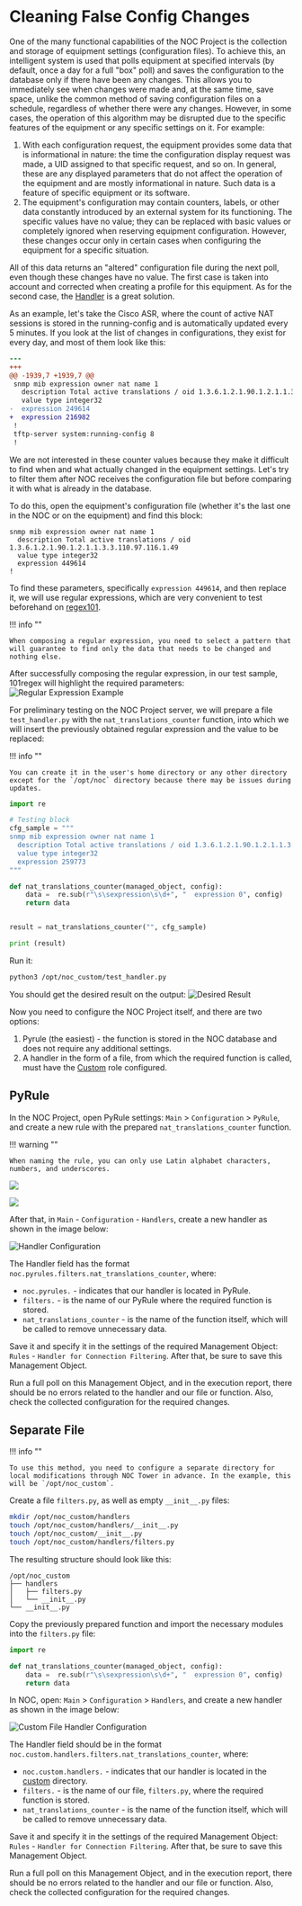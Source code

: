 # Cleaning False Config Changes

One of the many functional capabilities of the NOC Project is the collection and storage of equipment settings (configuration files). To achieve this, an intelligent system is used that polls equipment at specified intervals (by default, once a day for a full "box" poll) and saves the configuration to the database only if there have been any changes. This allows you to immediately see when changes were made and, at the same time, save space, unlike the common method of saving configuration files on a schedule, regardless of whether there were any changes. However, in some cases, the operation of this algorithm may be disrupted due to the specific features of the equipment or any specific settings on it. For example:

1. With each configuration request, the equipment provides some data that is informational in nature: the time the configuration display request was made, a UID assigned to that specific request, and so on. In general, these are any displayed parameters that do not affect the operation of the equipment and are mostly informational in nature. Such data is a feature of specific equipment or its software.
2. The equipment's configuration may contain counters, labels, or other data constantly introduced by an external system for its functioning. The specific values have no value; they can be replaced with basic values or completely ignored when reserving equipment configuration. However, these changes occur only in certain cases when configuring the equipment for a specific situation.

All of this data returns an "altered" configuration file during the next poll, even though these changes have no value. The first case is taken into account and corrected when creating a profile for this equipment. As for the second case, the [Handler](../concepts/handler/index.md) is a great solution.

As an example, let's take the Cisco ASR, where the count of active NAT sessions is stored in the running-config and is automatically updated every 5 minutes. If you look at the list of changes in configurations, they exist for every day, and most of them look like this:

```diff
--- 
+++ 
@@ -1939,7 +1939,7 @@
 snmp mib expression owner nat name 1
   description Total active translations / oid 1.3.6.1.2.1.90.1.2.1.1.3.3.110.97.116.1.49
   value type integer32
-  expression 249614
+  expression 216982
 !
 tftp-server system:running-config 8
 !
```

We are not interested in these counter values because they make it difficult to find when and what actually changed in the equipment settings. Let's try to filter them after NOC receives the configuration file but before comparing it with what is already in the database.

To do this, open the equipment's configuration file (whether it's the last one in the NOC or on the equipment) and find this block:
```
snmp mib expression owner nat name 1
  description Total active translations / oid 1.3.6.1.2.1.90.1.2.1.1.3.3.110.97.116.1.49
  value type integer32
  expression 449614
!
```

To find these parameters, specifically `expression 449614`, and then replace it, we will use regular expressions, which are very convenient to test beforehand on [regex101](https://regex101.com).

<!-- prettier-ignore -->
!!! info  ""

    When composing a regular expression, you need to select a pattern that will guarantee to find only the data that needs to be changed and nothing else.

After successfully composing the regular expression, in our test sample, 101regex will highlight the required parameters:
![Regular Expression Example](regex101.png)

For preliminary testing on the NOC Project server, we will prepare a file `test_handler.py` with the `nat_translations_counter` function, into which we will insert the previously obtained regular expression and the value to be replaced:

<!-- prettier-ignore -->
!!! info ""  

    You can create it in the user's home directory or any other directory except for the `/opt/noc` directory because there may be issues during updates.

```python  
import re

# Testing block
cfg_sample = """
snmp mib expression owner nat name 1
  description Total active translations / oid 1.3.6.1.2.1.90.1.2.1.1.3.3.110.97.116.1.49
  value type integer32
  expression 259773
"""

def nat_translations_counter(managed_object, config):
    data =  re.sub(r"\s\sexpression\s\d+", "  expression 0", config)
    return data


result = nat_translations_counter("", cfg_sample)

print (result)
```

Run it:

```bash
python3 /opt/noc_custom/test_handler.py
```

You should get the desired result on the output:
![Desired Result](result.png)

Now you need to configure the NOC Project itself, and there are two options:

1. Pyrule (the easiest) - the function is stored in the NOC database and does not require any additional settings.
2. A handler in the form of a file, from which the required function is called, must have the [Custom](../custom/index.md) role configured.

## PyRule

In the NOC Project, open PyRule settings: `Main` > `Configuration` > `PyRule`, and create a new rule with the prepared `nat_translations_counter` function.

<!-- prettier-ignore -->
!!! warning ""
    
    When naming the rule, you can only use Latin alphabet characters, numbers, and underscores.

![](pyrule-function.png)

![](pyrule.png)  


After that, in `Main` - `Configuration` - `Handlers`, create a new handler as shown in the image below:

![Handler Configuration](handler-pyrule.png)

The Handler field has the format `noc.pyrules.filters.nat_translations_counter`, where:

- `noc.pyrules.` - indicates that our handler is located in PyRule.
- `filters.` - is the name of our PyRule where the required function is stored.
- `nat_translations_counter` - is the name of the function itself, which will be called to remove unnecessary data.

Save it and specify it in the settings of the required Management Object: `Rules` - `Handler for Connection Filtering`. After that, be sure to save this Management Object.

Run a full poll on this Management Object, and in the execution report, there should be no errors related to the handler and our file or function. Also, check the collected configuration for the required changes.

## Separate File

!!! info ""
    
    To use this method, you need to configure a separate directory for local modifications through NOC Tower in advance. In the example, this will be `/opt/noc_custom`.

Create a file `filters.py`, as well as empty `__init__.py` files:

```bash
mkdir /opt/noc_custom/handlers
touch /opt/noc_custom/handlers/__init__.py
touch /opt/noc_custom/__init__.py
touch /opt/noc_custom/handlers/filters.py
```

The resulting structure should look like this:

```
/opt/noc_custom
├── handlers
│   ├── filters.py
│   └── __init__.py
└── __init__.py
```

Copy the previously prepared function and import the necessary modules into the `filters.py` file:

```python
import re

def nat_translations_counter(managed_object, config):
    data =  re.sub(r"\s\sexpression\s\d+", "  expression 0", config)
    return data
```

In NOC, open: `Main` > `Configuration` > `Handlers`, and create a new handler as shown in the image below:

![Custom File Handler Configuration](handler-custom-file.png)

The Handler field should be in the format `noc.custom.handlers.filters.nat_translations_counter`, where:

- `noc.custom.handlers.` - indicates that our handler is located in the [custom](../custom/index.md) directory.
- `filters.` - is the name of our file, `filters.py`, where the required function is stored.
- `nat_translations_counter` - is the name of the function itself, which will be called to remove unnecessary data.

Save it and specify it in the settings of the required Management Object: `Rules` - `Handler for Connection Filtering`. After that, be sure to save this Management Object.

Run a full poll on this Management Object, and in the execution report, there should be no errors related to the handler and our file or function. Also, check the collected configuration for the required changes.
